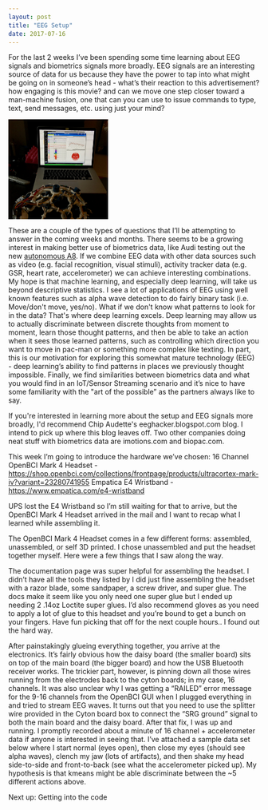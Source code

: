 ```yaml
---
layout: post
title: "EEG Setup"
date: 2017-07-16
---
```


For the last 2 weeks I’ve been spending some time learning about EEG signals and biometrics signals more broadly. EEG signals are an interesting source of data for us because they have the power to tap into what might be going on in someone’s head - what’s their reaction to this advertisement? how engaging is this movie? and can we move one step closer toward a man-machine fusion, one that can you can use to issue commands to type, text, send messages, etc. using just your mind?

<div style="text-align:center;width:200px;height:200px;overflow:hidden;" >
   <img src="/assets/complete_setup.jpg" width="200px" height="auto">
</div>

These are a couple of the types of questions that I’ll be attempting to answer in the coming weeks and months. There seems to be a growing interest in making better use of biometrics data, like Audi testing out the new <a href="https://www.engadget.com/2017/07/13/audi-millenials-self-driving-boredom/" target="_blank">autonomous A8</a>. If we combine EEG data with other data sources such as video (e.g. facial recognition, visual stimuli), activity tracker data (e.g. GSR, heart rate, accelerometer) we can achieve interesting combinations. My hope is that machine learning, and especially deep learning, will take us beyond descriptive statistics. I see a lot of applications of EEG using well known features such as alpha wave detection to do fairly binary task (i.e. Move/don't move, yes/no). What if we don't know what patterns to look for in the data? That's where deep learning excels. Deep learning may allow us to actually discriminate between discrete thoughts from moment to moment, learn those thought patterns, and then be able to take an action when it sees those learned patterns, such as controlling which direction you want to move in pac-man or something more complex like texting. In part, this is our motivation for exploring this somewhat mature technology (EEG) - deep learning’s ability to find patterns in places we previously thought impossible.  Finally, we find similarities between biometrics data and what you would find in an IoT/Sensor Streaming scenario and it’s nice to have some familiarity with the "art of the possible” as the partners always like to say.

If you're interested in learning more about the setup and EEG signals more broadly, I'd recommend Chip Audette's eeghacker.blogspot.com blog. I intend to pick up where this blog leaves off. Two other companies doing neat stuff with biometrics data are imotions.com and biopac.com.

This week I’m going to introduce the hardware we’ve chosen:
16 Channel OpenBCI Mark 4 Headset - https://shop.openbci.com/collections/frontpage/products/ultracortex-mark-iv?variant=23280741955
Empatica E4 Wristband - https://www.empatica.com/e4-wristband

UPS lost the E4 Wristband so I’m still waiting for that to arrive, but the OpenBCI Mark 4 Headset arrived in the mail and I want to recap what I learned while assembling it.

The OpenBCI Mark 4 Headset comes in a few different forms: assembled, unassembled, or self 3D printed. I chose unassembled and put the headset together myself. Here were a few things that I saw along the way.

The documentation page was super helpful for assembling the headset. I didn’t have all the tools they listed by I did just fine assembling the headset with a razor blade, some sandpaper, a screw driver, and super glue. The docs make it seem like you only need one super glue but I ended up needing 2 .14oz Loctite super glues. I’d also recommend gloves as you need to apply a lot of glue to this headset and you’re bound to get a bunch on your fingers. Have fun picking that off for the next couple hours.. I found out the hard way.

After painstakingly glueing everything together, you arrive at the electronics. It’s fairly obvious how the daisy board (the smaller board) sits on top of the main board (the bigger board) and how the USB Bluetooth receiver works. The trickier part, however, is pinning down all those wires running from the electrodes back to the cyton boards; in my case, 16 channels. It was also unclear why I was getting a “RAILED” error message for the 9-16 channels from the OpenBCI GUI when I plugged everything in and tried to stream EEG waves. It turns out that you need to use the splitter wire provided in the Cyton board box to connect the “SRG ground” signal to both the main board and the daisy board. After that fix, I was up and running. I promptly recorded about a minute of 16 channel + accelerometer data if anyone is interested in seeing that. I’ve attached a sample data set below where I start normal (eyes open), then close my eyes (should see alpha waves), clench my jaw (lots of artifacts), and then shake my head side-to-side and front-to-back (see what the accelerometer picked up). My hypothesis is that kmeans might be able discriminate between the ~5 different actions above.

Next up: Getting into the code
